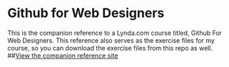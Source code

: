Github for Web Designers
========================

This is the companion reference to a Lynda.com course titled, Github For Web Designers. This reference also serves as the exercise files for my course, so you can download the exercise files from this repo as well.
##[View the companion reference site](http://quitevisible.github.io/github-for-web-designers)
